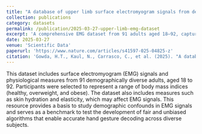 ```yaml
---
title: "A database of upper limb surface electromyogram signals from demographically diverse individuals"
collection: publications
category: datasets
permalink: /publication/2025-03-27-upper-limb-emg-dataset
excerpt: 'A comprehensive EMG dataset from 91 adults aged 18–92, capturing upper limb muscle activity and physiological measures to support fair and generalizable gesture decoding research.'
date: 2025-03-27
venue: 'Scientific Data'
paperurl: 'https://www.nature.com/articles/s41597-025-04825-z'
citation: 'Gowda, H.T., Kaul, N., Carrasco, C., et al. (2025). "A database of upper limb surface electromyogram signals from demographically diverse individuals." *Scientific Data*, 12, 517.'
---
```

This dataset includes surface electromyogram (EMG) signals and physiological measures from 91 demographically diverse adults, aged 18 to 92. Participants were selected to represent a range of body mass indices (healthy, overweight, and obese). The dataset also includes measures such as skin hydration and elasticity, which may affect EMG signals. This resource provides a basis to study demographic confounds in EMG signals and serves as a benchmark to test the development of fair and unbiased algorithms that enable accurate hand gesture decoding across diverse subjects.
